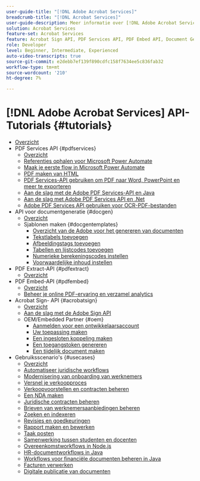 ```yaml
---
user-guide-title: "[!DNL Adobe Acrobat Services]"
breadcrumb-title: "[!DNL Acrobat Services]"
user-guide-description: Meer informatie over [!DNL Adobe Acrobat Services]
solution: Acrobat Services
feature-set: Acrobat Services
feature: Acrobat Sign API, PDF Services API, PDF Embed API, Document Generation API
role: Developer
level: Beginner, Intermediate, Experienced
auto-video-transcripts: true
source-git-commit: e2debb7ef139f890cdfc158f7634ee5c836fab32
workflow-type: tm+mt
source-wordcount: '210'
ht-degree: 7%

---
```



# [!DNL Adobe Acrobat Services] API-Tutorials {#tutorials}

+ [Overzicht](overview.md)
+ PDF Services API {#pdfservices}
   + [Overzicht](pdfservices/overview-pdfservices.md)
   + [Referenties ophalen voor Microsoft Power Automate](pdfservices/getting-credentials-power-automate.md)
   + [Maak je eerste flow in Microsoft Power Automate](pdfservices/create-workflow-power-automate.md)
   + [PDF maken van HTML](pdfservices/createpdffromhtml.md)
   + [PDF Services-API gebruiken om PDF naar Word, PowerPoint en meer te exporteren](pdfservices/exportpdf.md)
   + [Aan de slag met de Adobe PDF Services-API en Java](pdfservices/gettingstartedjava.md)
   + [Aan de slag met Adobe PDF Services API en .Net](pdfservices/gettingstartednet.md)
   + [Adobe PDF Services API gebruiken voor OCR-PDF-bestanden](pdfservices/ocr.md)
+ API voor documentgeneratie {#docgen}
   + [Overzicht](docgen/overview-docgen.md)
   + Sjablonen maken {#docgentemplates}
      + [Overzicht van de Adobe voor het genereren van documenten](docgen/taggeroverview.md)
      + [Tekstlabels toevoegen](docgen/taggeraddtexttags.md)
      + [Afbeeldingstags toevoegen](docgen/taggeraddimagetags.md)
      + [Tabellen en lijstcodes toevoegen](docgen/taggertables.md)
      + [Numerieke berekeningscodes instellen](docgen/taggercalculations.md)
      + [Voorwaardelijke inhoud instellen](docgen/taggerconditional.md)
+ PDF Extract-API {#pdfextract}
   + [Overzicht](pdfextract/overview-extract.md)
+ PDF Embed-API {#pdfembed}
   + [Overzicht](pdfembed/overview-embed.md)
   + [Beheer je online PDF-ervaring en verzamel analytics](pdfembed/controlpdfexperience.md)
+ Acrobat Sign- API {#acrobatsign}
   + [Overzicht](acrobatsign/overview-sign.md)
   + [Aan de slag met de Adobe Sign API](acrobatsign/signapi.md)
   + OEM/Embedded Partner {#oem}
      + [Aanmelden voor een ontwikkelaarsaccount](acrobatsign/sign-up-developer-account.md)
      + [Uw toepassing maken](acrobatsign/creating-your-application.md)
      + [Een ingesloten koppeling maken](acrobatsign/creating-an-embed-link.md)
      + [Een toegangstoken genereren](acrobatsign/generating-an-access-token.md)
      + [Een tijdelijk document maken](acrobatsign/creating-a-transient-document.md)
+ Gebruiksscenario&#39;s {#usecases}
   + [Overzicht](usecases/overview-usecases.md)
   + [Automatiseer juridische workflows](usecases/automatelegalworkflows.md)
   + [Modernisering van onboarding van werknemers](usecases/employeeonboarding.md)
   + [Versnel je verkoopproces](usecases/acceleratesales.md)
   + [Verkoopvoorstellen en contracten beheren](usecases/sales.md)
   + [Een NDA maken](usecases/nda.md)
   + [Juridische contracten beheren](usecases/legal.md)
   + [Brieven van werknemersaanbiedingen beheren](usecases/offer.md)
   + [Zoeken en indexeren](usecases/searching.md)
   + [Revisies en goedkeuringen](usecases/reviews.md)
   + [Rapport maken en bewerken](usecases/reportcreation.md)
   + [Taak posten](usecases/jobposting.md)
   + [Samenwerking tussen studenten en docenten](usecases/educationcollab.md)
   + [Overeenkomstworkflows in Node.js](usecases/AgreementWorkflowsNodejs.md)
   + [HR-documentworkflows in Java](usecases/HRAgreementWorkflowsJava.md)
   + [Workflows voor financiële documenten beheren in Java](usecases/FinanceWorkflowsJava.md)
   + [Facturen verwerken](usecases/invoices.md)
   + [Digitale publicatie van documenten](usecases/ddppdfembedapi.md)

